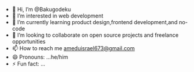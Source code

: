- 👋 Hi, I’m @Bakugodeku
- 👀 I’m interested in web development
- 🌱 I’m currently learning product design,frontend development,and no-code
- 💞️ I’m looking to collaborate on open source projects and freelance opportunities
- 📫 How to reach me ameduisrael673@gmail.com
- 😄 Pronouns: ...he/him
- ⚡ Fun fact: ...

<!---
Bakugodeku/Bakugodeku is a ✨ special ✨ repository because its `README.md` (this file) appears on your GitHub profile.
You can click the Preview link to take a look at your changes.
--->
